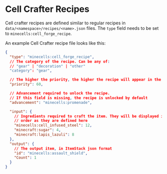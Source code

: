 # Cell Crafter Recipes

Cell crafter recipes are defined similar to regular recipes in `data/<namespace>/recipes/<name>.json` files. The `type` field needs to be set to `minecells:cell_forge_recipe`.

An example Cell Crafter recipe file looks like this:

```json
{
  "type": "minecells:cell_forge_recipe",
  // The category of the recipe. Can be any of:
  // "gear" | "decoration" | "other"
  "category": "gear", 

  // The higher the priority, the higher the recipe will appear in the list
  "priority": 60, 

  // Advancement required to unlock the recipe. 
  // If this field is missing, the recipe is unlocked by default
  "advancement": "minecells:promenade", 

  "input": { 
    // Ingredients required to craft the item. They will be displayed in the same
    // order as they are defined here
    "minecells:cell_infused_steel": 12,
    "minecraft:sugar": 4,
    "minecraft:lapis_lazuli": 8
  },
  "output": { 
    // The output item, in ItemStack json format
    "id": "minecells:assault_shield",
    "Count": 1
  }
}
```